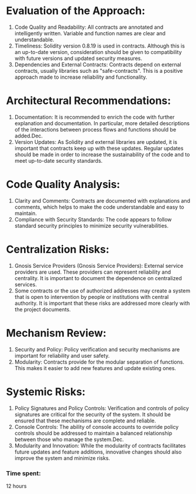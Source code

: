 # Evaluation of the Approach:
1.	Code Quality and Readability: All contracts are annotated and intelligently written. Variable and function names are clear and understandable.
2.	Timeliness: Solidity version 0.8.19 is used in contracts. Although this is an up-to-date version, consideration should be given to compatibility with future versions and updated security measures.
3.	Dependencies and External Contracts: Contracts depend on external contracts, usually libraries such as "safe-contracts". This is a positive approach made to increase reliability and functionality.

# Architectural Recommendations:
1.	Documentation: It is recommended to enrich the code with further explanation and documentation. In particular, more detailed descriptions of the interactions between process flows and functions should be added.Dec.
2.	Version Updates: As Solidity and external libraries are updated, it is important that contracts keep up with these updates. Regular updates should be made in order to increase the sustainability of the code and to meet up-to-date security standards.

# Code Quality Analysis:
1.	Clarity and Comments: Contracts are documented with explanations and comments, which helps to make the code understandable and easy to maintain.
2.	Compliance with Security Standards: The code appears to follow standard security principles to minimize security vulnerabilities.

# Centralization Risks:
1.	Gnosis Service Providers (Gnosis Service Providers): External service providers are used. These providers can represent reliability and centrality. It is important to document the dependence on centralized services.
2. Some contracts or the use of authorized addresses may create a system that is open to intervention by people or institutions with central authority. It is important that these risks are addressed more clearly with the project documents.

# Mechanism Review:
1.	Security and Policy: Policy verification and security mechanisms are important for reliability and user safety.
2.	Modularity: Contracts provide for the modular separation of functions. This makes it easier to add new features and update existing ones.

# Systemic Risks:
1.	Policy Signatures and Policy Controls: Verification and controls of policy signatures are critical for the security of the system. It should be ensured that these mechanisms are complete and reliable.
2.	Console Controls: The ability of console accounts to override policy controls should be addressed to maintain a balanced relationship between those who manage the system.Dec.
3.	Modularity and Innovation: While the modularity of contracts facilitates future updates and feature additions, innovative changes should also improve the system and minimize risks.

### Time spent:
12 hours